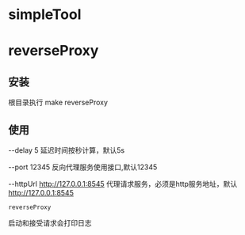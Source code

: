 # simpleTool

# reverseProxy
## 安装
根目录执行
make reverseProxy
## 使用
--delay 5 延迟时间按秒计算，默认5s

--port  12345 反向代理服务使用接口,默认12345

--httpUrl http://127.0.0.1:8545  代理请求服务，必须是http服务地址，默认 http://127.0.0.1:8545 
```
reverseProxy 
```
启动和接受请求会打印日志
